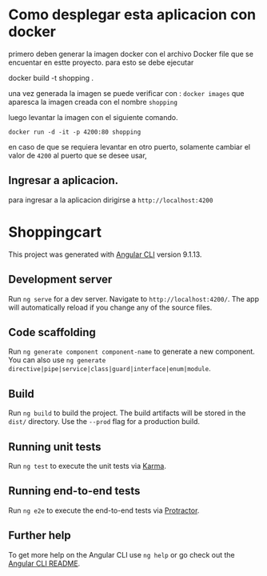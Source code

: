 # Como desplegar esta aplicacion con docker

primero deben generar la imagen docker con el archivo Docker file que se encuentar en estte proyecto.
para esto se debe ejecutar

docker build -t shopping .

una vez generada la imagen se puede verificar con : `docker images` que aparesca la imagen creada con el nombre `shopping`

luego levantar la imagen con el siguiente comando.

`docker run -d -it -p 4200:80 shopping`

en caso de que se requiera levantar en otro puerto, solamente cambiar el valor de `4200` al puerto que se desee usar,

## Ingresar a aplicacion.

para ingresar a la aplicacion dirigirse a `http://localhost:4200`

# Shoppingcart

This project was generated with [Angular CLI](https://github.com/angular/angular-cli) version 9.1.13.

## Development server

Run `ng serve` for a dev server. Navigate to `http://localhost:4200/`. The app will automatically reload if you change any of the source files.

## Code scaffolding

Run `ng generate component component-name` to generate a new component. You can also use `ng generate directive|pipe|service|class|guard|interface|enum|module`.

## Build

Run `ng build` to build the project. The build artifacts will be stored in the `dist/` directory. Use the `--prod` flag for a production build.

## Running unit tests

Run `ng test` to execute the unit tests via [Karma](https://karma-runner.github.io).

## Running end-to-end tests

Run `ng e2e` to execute the end-to-end tests via [Protractor](http://www.protractortest.org/).

## Further help

To get more help on the Angular CLI use `ng help` or go check out the [Angular CLI README](https://github.com/angular/angular-cli/blob/master/README.md).
